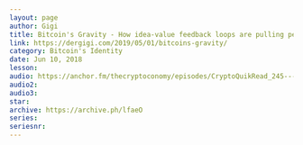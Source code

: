 ```yaml
---
layout: page
author: Gigi
title: Bitcoin's Gravity - How idea-value feedback loops are pulling people in
link: https://dergigi.com/2019/05/01/bitcoins-gravity/
category: Bitcoin's Identity
date: Jun 10, 2018
lesson: 
audio: https://anchor.fm/thecryptoconomy/episodes/CryptoQuikRead_245---Bitcoins-Gravity-dergigi-e3urjl/a-aefav4
audio2: 
audio3: 
star: 
archive: https://archive.ph/lfaeO
series: 
seriesnr: 
---
```

